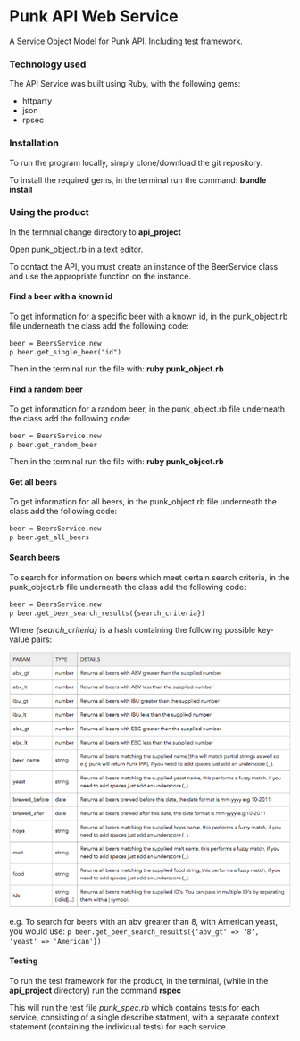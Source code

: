 # Punk API Web Service

A Service Object Model for Punk API. Including test framework.

### Technology used

The API Service was built using Ruby, with the following gems:

* httparty
* json
* rpsec

### Installation

To run the program locally, simply clone/download the git repository.

To install the required gems, in the terminal run the command: **bundle install**

### Using the product

In the termnial change directory to **api_project**

Open punk_object.rb in a text editor.

To contact the API, you must create an instance of the BeerService class and use the appropriate function on the instance.

#### Find a beer with a known id

To get information for a specific beer with a known id, in the punk_object.rb file underneath the class add the following code:

```
beer = BeersService.new
p beer.get_single_beer("id")

```
Then in the terminal run the file with: **ruby punk_object.rb**

#### Find a random beer

To get information for a random beer, in the punk_object.rb file underneath the class add the following code:

```
beer = BeersService.new
p beer.get_random_beer

```
Then in the terminal run the file with: **ruby punk_object.rb**

#### Get all beers

To get information for all beers, in the punk_object.rb file underneath the class add the following code:

```
beer = BeersService.new
p beer.get_all_beers

```

#### Search beers

To search for information on beers which meet certain search criteria, in the punk_object.rb file underneath the class add the following code:

```
beer = BeersService.new
p beer.get_beer_search_results({search_criteria})

```

Where *{search_criteria}* is a hash containing the following possible key-value pairs:

![Possible Punk API Search Terms](Punk_Api_Search_Params.png)

e.g. To search for beers with an abv greater than 8, with American yeast, you would use:
```p beer.get_beer_search_results({'abv_gt' => '8', 'yeast' => 'American'})```

#### Testing

To run the test framework for the product, in the terminal, (while in the **api_project** directory) run the command **rspec**

This will run the test file *punk_spec.rb* which contains tests for each service, consisting of a single describe statment, with a separate context statement (containing the individual tests) for each service.
